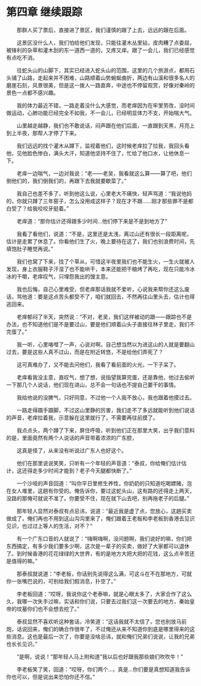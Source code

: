 # 第四章 继续跟踪


　　那群人买了票后，直接进了景区，我们谨慎的跟了上去，远远的跟在后面。

　　这景区没什么人，我们怕给他们发现，只能往灌木丛里钻，皮肉糟了点委屈，被锋利的杂草和灌木刮的东一道西一道的，又疼又痒。跟了一会儿，我们已经感觉有点吃不消。

　　往蛇头山的山脚下，其实已经进入蛇头山的范围，这里的几个旅游点，都用石头铺了山路，走起来并不困难，山路顺着山势蜿蜒曲折，两边有山溪和很多名人的磨崖石刻，风景很美，但是这一拨人一路直奔，中途也不停留观赏，好像对秦岭的景色一点都不感兴趣。

　　我的体力最近不错，一路走着没什么大感觉，而老痒因为在牢里劳改，没时间做运动，心肺功能已经完全不如我，不一会儿，已经明显体力不支，开始喘大气。

　　山里越走越静，我们也不敢说话，闷声跟在他们后面，一直跟到天黑，月亮上到上半夜，那帮人才停了下来。

　　我们远远的找个灌木从蹲下，监视着他们，这时候老痒拉了拉我，我回头看他，见他脸色惨白，满头大汗，知道他坚持不住了，忙给了他口水，让他休息一下。

　　老痒一边喘气，一边对我说：“老——老吴，我看就这么算——算了吧，他们倒他们的，我们倒我们的，再跟下去我就要歇菜了。”

　　我自己也差不多了，听到他这么说，心里老大不痛快，轻声骂道：“我说他妈的，你就只蹲了三年窑子，怎么没用成这样子？现在才不跟……刚才那些罪不是都白受了？给我咬咬牙挺着。”

　　老痒道：“那你估计还得跟多少时间…他们停下来是不是到地方了”

　　我看了看他们，说道：“不是，这里还是太浅，离过山还有很长一段距离呢，估计是走累了休息了。你看他们生了火，晚上要待在这了，我们也别浪费时间，先填饱肚子睡觉再说。”

　　我们也窝了下来，找了个草从，可惜这半夜里我们也不能生火，一生火就被人发现，身上衣服鞋子汗湿了也不能哄干，本来还能把干粮烤了再吃，现在只能冷冰冰的干嚼，老痒叹气，只埋怨我出的馊主意。

　　我也后悔，自己心里难受，但老痒那话我就不爱听，心说我来帮你还这么废话，骂他道：要是这点苦头都受不了，咱们就回去，不然再往山里头去，估计也得逃回来。

　　老痒郁闷了半天，突然说：“不对，老吴，我们这样被动的跟——跟踪也不是办法，也不知道他们是不是要过山，要是他们顺着山头子直接往林子里走，我们不完蛋了。”

　　我一听，心里咯噔了一声，心说对啊，自己想当然以为进这山的人就是要翻山过去，要是这些人真不过山，而是在附近转悠，不是给他们弄死了？

　　这可真难办了，又不能去问他们，我看了看前面的火光，一下子呆了。

　　老痒看我没主意，直叹气，想了想，说指望我算完蛋，还是靠他，他过去偷听一下那几个人说话，他们现在进山，总不会一句话也不提自己要干的事情。

　　我给他说的没脾气，只好同意，不过他一个人我不放心，我也跟着他摸过去。

　　一路走得蹑手蹑脚，不过这山里静的厉害，我们走不了多远就能听到他们说话的声音，老痒拉着我，示意躲在这里就行了，不需要再往前摸了。

　　我点点头，两个蹲了下来，屏住呼吸，听到他们正在那里大笑，出乎我们意料的是，里面竟然有两个人说话的声音带着浓浓的广东腔，

　　这真是怪了，从来没有听说过广东人也好这个。

　　他们在那里说说笑笑，只听有一个年轻的声音道：“泰叔，你给俺们估计估计，这还得走多少时间才能到？老子今天腿都快断了。”

　　一个沙哑的声音回道：“叫你平日里修生养性，你奶奶的只知道吃喝嫖赌，泡在女人堆里，这趟有你受的。俺告诉你，要过这蛇头山，这有路的还得走上两天，没路的那俺可就说不准了。你要受不住，现在就下山去吧，别再拖老子的后腿。”

　　那年轻人显然对泰叔有点忌讳，说道：“最近我是虚了点，您放心，这趟买卖做成了，俺们再也不用到这山沟沟里来了，俺们跟着王老板和李老板到香港去见识见识，也过过上等人的生活，对不？”

　　有一个广东口音的人就说了：“嗨啊嗨啊，没问题啊，我们说好的嘛，你们把东西搞定，有多少我们要多少啊，这次是一辈子的买卖，做好了大家都可以退休了。到时候香港的花花绿绿的大世界，有的是地方大把大把的花钱，这么点辛苦还是值得的嘛。”

　　那泰叔就说道：“李老板，你话别先说得这么满，可这斗在不在那地方，可就你一张嘴巴说的，可别给我们假消息，扑空了。”

　　李老板回道：“哎呀，我说你这个老泰嘛，就是心眼太多了，大家合作了这么久，我哪一次失手过嘛，实话和你们说，只要去过我们这一次要去的地方，秦始皇帝的坟墓你们也不会想去挖了。”

　　泰叔显然不喜欢听这种套话，冷笑道：“这话我就不太信了，您也别放马前炮，话说回来，俺们的确合作很年了，不过俺还从来不知道你到底是哪里得来的这些消息。这也是最后一次了，你要是没啥忌讳，就和俺们兄弟们说说，让我的兄弟也长长见识。”

　　“是啊，说说！”那年轻人马上附和道“我以后也好跟我那些娘们吹吹牛！”

　　李老板笑了笑，回道：“哎呀，你们两个…，真是…你们要是真想知道我告诉你也可以，但是说出来恐怕你还不信。”

